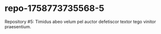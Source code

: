 # repo-1758773735568-5
Repository #5: Timidus abeo velum pel auctor defetiscor textor tego vinitor praesentium.
